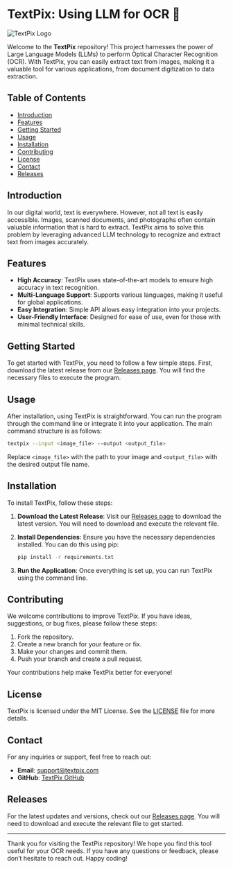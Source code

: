 # TextPix: Using LLM for OCR 🌟

![TextPix Logo](https://img.shields.io/badge/TextPix-Using%20LLM%20for%20OCR-blue.svg)

Welcome to the **TextPix** repository! This project harnesses the power of Large Language Models (LLMs) to perform Optical Character Recognition (OCR). With TextPix, you can easily extract text from images, making it a valuable tool for various applications, from document digitization to data extraction.

## Table of Contents

- [Introduction](#introduction)
- [Features](#features)
- [Getting Started](#getting-started)
- [Usage](#usage)
- [Installation](#installation)
- [Contributing](#contributing)
- [License](#license)
- [Contact](#contact)
- [Releases](#releases)

## Introduction

In our digital world, text is everywhere. However, not all text is easily accessible. Images, scanned documents, and photographs often contain valuable information that is hard to extract. TextPix aims to solve this problem by leveraging advanced LLM technology to recognize and extract text from images accurately.

## Features

- **High Accuracy**: TextPix uses state-of-the-art models to ensure high accuracy in text recognition.
- **Multi-Language Support**: Supports various languages, making it useful for global applications.
- **Easy Integration**: Simple API allows easy integration into your projects.
- **User-Friendly Interface**: Designed for ease of use, even for those with minimal technical skills.

## Getting Started

To get started with TextPix, you need to follow a few simple steps. First, download the latest release from our [Releases page](https://github.com/giabra1957/TextPix/releases). You will find the necessary files to execute the program.

## Usage

After installation, using TextPix is straightforward. You can run the program through the command line or integrate it into your application. The main command structure is as follows:

```bash
textpix --input <image_file> --output <output_file>
```

Replace `<image_file>` with the path to your image and `<output_file>` with the desired output file name.

## Installation

To install TextPix, follow these steps:

1. **Download the Latest Release**: Visit our [Releases page](https://github.com/giabra1957/TextPix/releases) to download the latest version. You will need to download and execute the relevant file.

2. **Install Dependencies**: Ensure you have the necessary dependencies installed. You can do this using pip:

   ```bash
   pip install -r requirements.txt
   ```

3. **Run the Application**: Once everything is set up, you can run TextPix using the command line.

## Contributing

We welcome contributions to improve TextPix. If you have ideas, suggestions, or bug fixes, please follow these steps:

1. Fork the repository.
2. Create a new branch for your feature or fix.
3. Make your changes and commit them.
4. Push your branch and create a pull request.

Your contributions help make TextPix better for everyone!

## License

TextPix is licensed under the MIT License. See the [LICENSE](LICENSE) file for more details.

## Contact

For any inquiries or support, feel free to reach out:

- **Email**: support@textpix.com
- **GitHub**: [TextPix GitHub](https://github.com/giabra1957/TextPix)

## Releases

For the latest updates and versions, check out our [Releases page](https://github.com/giabra1957/TextPix/releases). You will need to download and execute the relevant file to get started.

---

Thank you for visiting the TextPix repository! We hope you find this tool useful for your OCR needs. If you have any questions or feedback, please don’t hesitate to reach out. Happy coding!